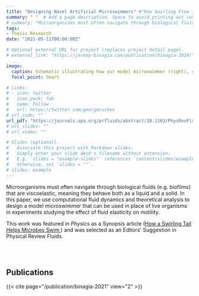 ```yaml
---
title: "Designing Novel Artificial Microswimmers" #"How Swirling Flow Increases Swimming Speeds in Elastic Fluids"
summary: " "  # Add a page description. Space to avoid printing out contents.
# summary: "Microorganisms must often navigate through biological fluids (e.g. biofilms) that are viscoelastic, meaning they behave both as a liquid and a solid. In this paper, we use computational fluid dynamics and theoretical analysis to explain why swimmers that create swirling flow like E. coli will swim faster in elastic fluids."  # Add a page description. Space to avoid printing out contents.
tags:
- Thesis Research
date: "2021-05-11T00:00:00Z"

# Optional external URL for project (replaces project detail page).
# external_link: "https://jeremy-binagia.com/publication/binagia-2020/"

image:
  caption: Schematic illustrating how our model microswimmer (right), consisting of two counter-rotating spheres, creates a flow field analogous to that of the bacteria E. coli (left), which propels itself via its rotating tail and counter-rotating body.
  focal_point: Smart

# links:
# - icon: twitter
#   icon_pack: fab
#   name: Follow
#   url: https://twitter.com/georgecushen
# url_code: ""
url_pdf: "https://journals.aps.org/prfluids/abstract/10.1103/PhysRevFluids.6.053301"
# url_slides: ""
# url_video: ""

# Slides (optional).
#   Associate this project with Markdown slides.
#   Simply enter your slide deck's filename without extension.
#   E.g. `slides = "example-slides"` references `content/slides/example-slides.md`.
#   Otherwise, set `slides = ""`.
# slides: example
---
```

Microorganisms must often navigate through biological fluids (e.g. biofilms) that are viscoelastic, meaning they behave both as a liquid and a solid. In this paper, we use computational fluid dynamics and theoretical analysis to design a model microswimmer that can be used in place of live organisms in experiments studying the effect of fluid elasticity on motility.

This work was featured in *Physics* as a Synopsis article ([How a Swirling Tail Helps Microbes Swim ](https://physics.aps.org/articles/v14/s61)) and was selected as an Editors' Suggestion in Physical Review Fluids.

<!-- ` ` <!-- can also use <br/><br/> -->
<!-- ` `
` ` -->
<br/><br/>

## Publications
{{< cite page="/publication/binagia-2021" view="2" >}}
